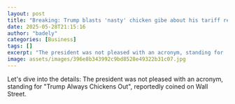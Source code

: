 ```yaml
---
layout: post
title: "Breaking: Trump blasts 'nasty' chicken gibe about his tariff reversals"
date: 2025-05-28T21:15:16
author: "badely"
categories: [Business]
tags: []
excerpt: "The president was not pleased with an acronym, standing for 'Trump Always Chickens Out', reportedly coined on Wall Street."
image: assets/images/396e8b343992c9bd8528e49322b31c07.jpg
---
```


Let's dive into the details: The president was not pleased with an acronym, standing for "Trump Always Chickens Out", reportedly coined on Wall Street.

